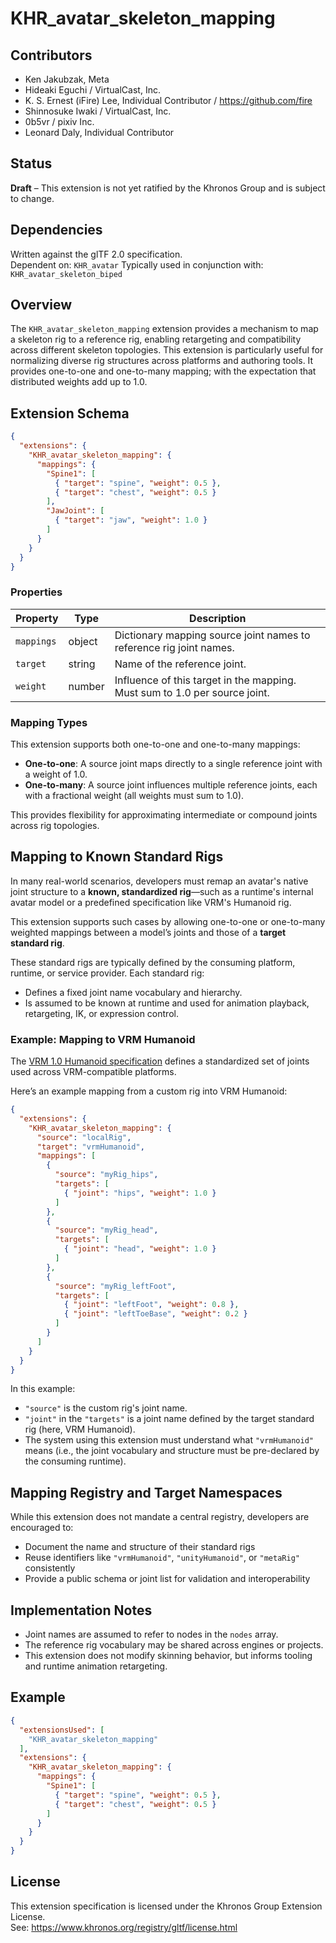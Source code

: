 # KHR_avatar_skeleton_mapping

## Contributors

- Ken Jakubzak, Meta
- Hideaki Eguchi / VirtualCast, Inc.
- K. S. Ernest (iFire) Lee, Individual Contributor / https://github.com/fire
- Shinnosuke Iwaki / VirtualCast, Inc.
- 0b5vr / pixiv Inc.
- Leonard Daly, Individual Contributor

## Status

**Draft** – This extension is not yet ratified by the Khronos Group and is subject to change.

## Dependencies

Written against the glTF 2.0 specification.    
Dependent on: `KHR_avatar`
Typically used in conjunction with: `KHR_avatar_skeleton_biped`

## Overview

The `KHR_avatar_skeleton_mapping` extension provides a mechanism to map a skeleton rig to a reference rig, enabling retargeting and compatibility across different skeleton topologies. This extension is particularly useful for normalizing diverse rig structures across platforms and authoring tools. It provides one-to-one and one-to-many mapping; with the expectation that distributed weights add up to 1.0. 

## Extension Schema

```json
{
  "extensions": {
    "KHR_avatar_skeleton_mapping": {
      "mappings": {
        "Spine1": [
          { "target": "spine", "weight": 0.5 },
          { "target": "chest", "weight": 0.5 }
        ],
        "JawJoint": [
          { "target": "jaw", "weight": 1.0 }
        ]
      }
    }
  }
}
```

### Properties

| Property     | Type    | Description                                                                 |
|--------------|---------|-----------------------------------------------------------------------------|
| `mappings`   | object  | Dictionary mapping source joint names to reference rig joint names.         |
| `target`     | string  | Name of the reference joint.                                                |
| `weight`     | number  | Influence of this target in the mapping. Must sum to 1.0 per source joint.  |


### Mapping Types

This extension supports both one-to-one and one-to-many mappings:

- **One-to-one**: A source joint maps directly to a single reference joint with a weight of 1.0.
- **One-to-many**: A source joint influences multiple reference joints, each with a fractional weight (all weights must sum to 1.0).

This provides flexibility for approximating intermediate or compound joints across rig topologies.


## Mapping to Known Standard Rigs

In many real-world scenarios, developers must remap an avatar's native joint structure to a **known, standardized rig**—such as a runtime's internal avatar model or a predefined specification like VRM's Humanoid rig.

This extension supports such cases by allowing one-to-one or one-to-many weighted mappings between a model’s joints and those of a **target standard rig**.

These standard rigs are typically defined by the consuming platform, runtime, or service provider. Each standard rig:
- Defines a fixed joint name vocabulary and hierarchy.
- Is assumed to be known at runtime and used for animation playback, retargeting, IK, or expression control.

### Example: Mapping to VRM Humanoid

The [VRM 1.0 Humanoid specification](https://github.com/vrm-c/vrm-specification/blob/master/specification/VRMC_vrm-1.0/humanoid.md) defines a standardized set of joints used across VRM-compatible platforms.

Here’s an example mapping from a custom rig into VRM Humanoid:

```json
{
  "extensions": {
    "KHR_avatar_skeleton_mapping": {
      "source": "localRig",
      "target": "vrmHumanoid",
      "mappings": [
        {
          "source": "myRig_hips",
          "targets": [
            { "joint": "hips", "weight": 1.0 }
          ]
        },
        {
          "source": "myRig_head",
          "targets": [
            { "joint": "head", "weight": 1.0 }
          ]
        },
        {
          "source": "myRig_leftFoot",
          "targets": [
            { "joint": "leftFoot", "weight": 0.8 },
            { "joint": "leftToeBase", "weight": 0.2 }
          ]
        }
      ]
    }
  }
}
```

In this example:
- `"source"` is the custom rig's joint name.
- `"joint"` in the `"targets"` is a joint name defined by the target standard rig (here, VRM Humanoid).
- The system using this extension must understand what `"vrmHumanoid"` means (i.e., the joint vocabulary and structure must be pre-declared by the consuming runtime).

## Mapping Registry and Target Namespaces

While this extension does not mandate a central registry, developers are encouraged to:
- Document the name and structure of their standard rigs
- Reuse identifiers like `"vrmHumanoid"`, `"unityHumanoid"`, or `"metaRig"` consistently
- Provide a public schema or joint list for validation and interoperability


## Implementation Notes

- Joint names are assumed to refer to nodes in the `nodes` array.
- The reference rig vocabulary may be shared across engines or projects.
- This extension does not modify skinning behavior, but informs tooling and runtime animation retargeting.

## Example

```json
{
  "extensionsUsed": [
    "KHR_avatar_skeleton_mapping"
  ],
  "extensions": {
    "KHR_avatar_skeleton_mapping": {
      "mappings": {
        "Spine1": [
          { "target": "spine", "weight": 0.5 },
          { "target": "chest", "weight": 0.5 }
        ]
      }
    }
  }
}
```

## License

This extension specification is licensed under the Khronos Group Extension License.  
See: https://www.khronos.org/registry/gltf/license.html
